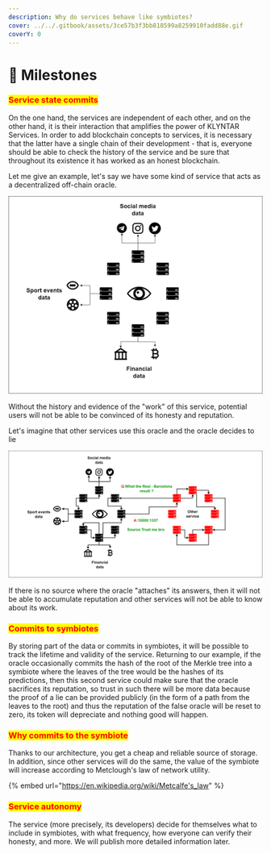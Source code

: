```yaml
---
description: Why do services behave like symbiotes?
cover: ../../.gitbook/assets/3ce57b3f3bb818599a8259910fadd88e.gif
coverY: 0
---
```


# 💾 Milestones

### <mark style="color:red;">Service state commits</mark>

On the one hand, the services are independent of each other, and on the other hand, it is their interaction that amplifies the power of KLYNTAR Services. In order to add blockchain concepts to services, it is necessary that the latter have a single chain of their development - that is, everyone should be able to check the history of the service and be sure that throughout its existence it has worked as an honest blockchain.

Let me give an example, let's say we have some kind of service that acts as a decentralized off-chain oracle.

![](<../../.gitbook/assets/image (12) (1).png>)

Without the history and evidence of the "work" of this service, potential users will not be able to be convinced of its honesty and reputation.

Let's imagine that other services use this oracle and the oracle decides to lie

![](<../../.gitbook/assets/image (14) (1) (1).png>)

If there is no source where the oracle "attaches" its answers, then it will not be able to accumulate reputation and other services will not be able to know about its work.

### <mark style="color:red;">**Commits to symbiotes**</mark>

By storing part of the data or commits in symbiotes, it will be possible to track the lifetime and validity of the service. Returning to our example, if the oracle occasionally commits the hash of the root of the Merkle tree into a symbiote where the leaves of the tree would be the hashes of its predictions, then this second service could make sure that the oracle sacrifices its reputation, so trust in such there will be more data because the proof of a lie can be provided publicly (in the form of a path from the leaves to the root) and thus the reputation of the false oracle will be reset to zero, its token will depreciate and nothing good will happen.

### <mark style="color:red;">**Why commits to the symbiote**</mark>

Thanks to our architecture, you get a cheap and reliable source of storage. In addition, since other services will do the same, the value of the symbiote will increase according to Metclough's law of network utility.

{% embed url="https://en.wikipedia.org/wiki/Metcalfe's_law" %}

### <mark style="color:red;">Service autonomy</mark>

The service (more precisely, its developers) decide for themselves what to include in symbiotes, with what frequency, how everyone can verify their honesty, and more. We will publish more detailed information later.
